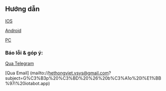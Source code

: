 ## Hướng dẫn
[IOS](ios)

[Android](android)

[PC](pc)

### Báo lỗi & góp ý:
[Qua Telegram](https://t.me/iotabot_app_bot)

[Qua Email] (mailto://hethongviet.vsys@gmail.com?subject=G%C3%B3p%20%C3%BD%20%26%20b%C3%A1o%20l%E1%BB%97i%20iotabot.app)
